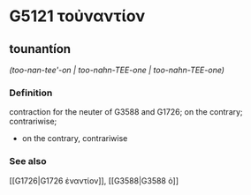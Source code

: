 # G5121 τοὐναντίον

## tounantíon

_(too-nan-tee'-on | too-nahn-TEE-one | too-nahn-TEE-one)_

### Definition

contraction for the neuter of G3588 and G1726; on the contrary; contrariwise; 

- on the contrary, contrariwise

### See also

[[G1726|G1726 ἐναντίον]], [[G3588|G3588 ὁ]]
